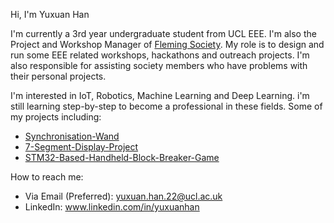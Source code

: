 Hi, I'm Yuxuan Han 

I'm currently a 3rd year undergraduate student from UCL EEE. I'm also the Project and Workshop Manager of [Fleming Society](https://github.com/Fleming-Society). My role is to design and run some EEE related workshops, hackathons and outreach projects. I'm also responsible for assisting society members who have problems with their personal projects.

I'm interested in IoT, Robotics, Machine Learning and Deep Learning. i'm still learning step-by-step to become a professional in these fields. Some of my projects including:
- [Synchronisation-Wand](https://github.com/YuxuanHan0326/Synchronisation-Wand)
- [7-Segment-Display-Project](https://github.com/Fleming-Society/7-Segment-Display-Project)
- [STM32-Based-Handheld-Block-Breaker-Game](https://github.com/YuxuanHan0326/stm32-block-breaker-game)

How to reach me:
- Via Email (Preferred): yuxuan.han.22@ucl.ac.uk
- LinkedIn: www.linkedin.com/in/yuxuanhan
<!---
YuxuanHan0326/YuxuanHan0326 is a ✨ special ✨ repository because its `README.md` (this file) appears on your GitHub profile.
You can click the Preview link to take a look at your changes.
--->
